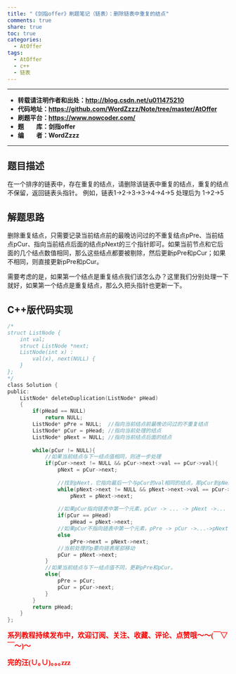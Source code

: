 ```yaml
---
title: "《剑指offer》刷题笔记（链表）：删除链表中重复的结点"
comments: true
share: true
toc: true
categories:
  - AtOffer
tags:
  - AtOffer
  - c++
  - 链表
---
```


----------

- **转载请注明作者和出处：http://blog.csdn.net/u011475210**
- **代码地址：https://github.com/WordZzzz/Note/tree/master/AtOffer**
- **刷题平台：https://www.nowcoder.com/**
- **题&emsp;&emsp;库：剑指offer**
- **编&emsp;&emsp;者：WordZzzz**

----------

## 题目描述

在一个排序的链表中，存在重复的结点，请删除该链表中重复的结点，重复的结点不保留，返回链表头指针。 例如，链表1->2->3->3->4->4->5 处理后为 1->2->5

## 解题思路

删除重复结点，只需要记录当前结点前的最晚访问过的不重复结点pPre、当前结点pCur、指向当前结点后面的结点pNext的三个指针即可。如果当前节点和它后面的几个结点数值相同，那么这些结点都要被剔除，然后更新pPre和pCur；如果不相同，则直接更新pPre和pCur。

需要考虑的是，如果第一个结点是重复结点我们该怎么办？这里我们分别处理一下就好，如果第一个结点是重复结点，那么久把头指针也更新一下。

## C++版代码实现

```c
/*
struct ListNode {
    int val;
    struct ListNode *next;
    ListNode(int x) :
        val(x), next(NULL) {
    }
};
*/
class Solution {
public:
    ListNode* deleteDuplication(ListNode* pHead)
    {
        if(pHead == NULL)
            return NULL;
        ListNode* pPre = NULL;  //指向当前结点前最晚访问过的不重复结点
        ListNode* pCur = pHead; //指向当前处理的结点
        ListNode* pNext = NULL; //指向当前结点后面的结点
        
        while(pCur != NULL){
            //如果当前结点与下一结点值相同，则进一步处理
            if(pCur->next != NULL && pCur->next->val == pCur->val){
                pNext = pCur->next;
                
                //找到pNext，它指向最后一个与pCur的val相同的结点，那pCur到pNext之间的结点都是要删除的
                while(pNext->next != NULL && pNext->next->val == pCur->val)
                    pNext = pNext->next;
                
                //如果pCur指向链表中第一个元素，pCur -> ... -> pNext ->... , 要删除pCur到pNext, 将指向链表第一个元素的指针pHead指向pNext->next。
                if(pCur == pHead)
                    pHead = pNext->next;
                //如果pCur不指向链表中第一个元素，pPre -> pCur ->...->pNext ->... ，要删除pCur到pNext，即pPre->next = pNext->next
                else
                    pPre->next = pNext->next;
                //当前处理的p要向链表尾部移动
                pCur = pNext->next;
            }
            //如果当前结点与下一结点值不同，更新pPre和pCur。
            else{
                pPre = pCur;
                pCur = pCur->next;
            }
        }
        return pHead;
    }
};
```

**<font color="red" size=3 face="仿宋">系列教程持续发布中，欢迎订阅、关注、收藏、评论、点赞哦～～(￣▽￣～)～</font>**

**<font color="red" size=3 face="仿宋">完的汪(∪｡∪)｡｡｡zzz</font>**
